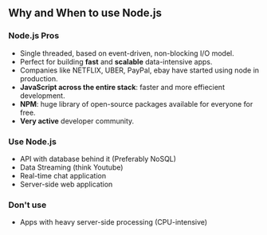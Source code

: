 ## Why and When to use Node.js

### Node.js Pros

- Single threaded, based on event-driven, non-blocking I/O model.
- Perfect for building **fast** and **scalable** data-intensive apps.
- Companies like NETFLIX, UBER, PayPal, ebay have started using node in production.
- **JavaScript across the entire stack**: faster and more effiecient development.
- **NPM**: huge library of open-source packages available for everyone for free.
- **Very active** developer community.

### Use Node.js

- API with database behind it (Preferably NoSQL)
- Data Streaming (think Youtube)
- Real-time chat application
- Server-side web application

### Don't use

- Apps with heavy server-side processing (CPU-intensive)

